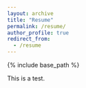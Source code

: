 ```yaml
---
layout: archive
title: "Resume"
permalink: /resume/
author_profile: true
redirect_from:
  - /resume
---
```


{% include base_path %}

This is a test.
